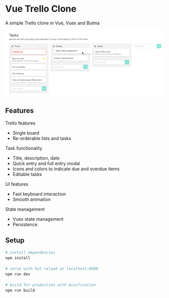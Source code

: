 # Vue Trello Clone

A simple Trello clone in Vue, Vuex and Bulma

![screenshot](docs/screenshot.png)


## Features

Trello features

- Single board
- Re-orderable lists and tasks

Task functionality

- Title, description, date
- Quick entry and full entry modal
- Icons and colors to indicate due and overdue items
- Editable tasks

UI features

- Fast keyboard interaction
- Smooth animation

State management

- Vuex state management
- Persistence


## Setup

``` bash
# install dependencies
npm install

# serve with hot reload at localhost:8080
npm run dev

# build for production with minification
npm run build
```
